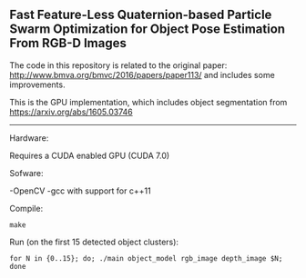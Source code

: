 ## Fast Feature-Less Quaternion-based Particle Swarm Optimization for Object Pose Estimation From RGB-D Images


The code in this repository is related to the original paper:
http://www.bmva.org/bmvc/2016/papers/paper113/
and includes some improvements.

This is the GPU implementation, which includes object segmentation from https://arxiv.org/abs/1605.03746

- - - -
Hardware:

Requires a CUDA enabled GPU (CUDA 7.0)

Sofware:

-OpenCV
-gcc with support for c++11

Compile:

`make`

Run (on the first 15 detected object clusters):

`for N in {0..15};
do;
./main object_model rgb_image depth_image $N;
done`
